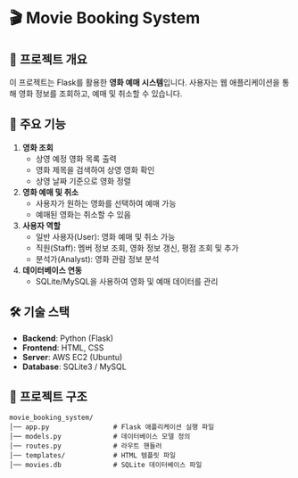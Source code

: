 # 🎬 Movie Booking System

## 📌 프로젝트 개요
이 프로젝트는 Flask를 활용한 **영화 예매 시스템**입니다. 사용자는 웹 애플리케이션을 통해 영화 정보를 조회하고, 예매 및 취소할 수 있습니다.

## 🚀 주요 기능
1. **영화 조회**
   - 상영 예정 영화 목록 출력
   - 영화 제목을 검색하여 상영 영화 확인
   - 상영 날짜 기준으로 영화 정렬
2. **영화 예매 및 취소**
   - 사용자가 원하는 영화를 선택하여 예매 가능
   - 예매된 영화는 취소할 수 있음
3. **사용자 역할**
   - 일반 사용자(User): 영화 예매 및 취소 가능
   - 직원(Staff): 멤버 정보 조회, 영화 정보 갱신, 평점 조회 및 추가
   - 분석가(Analyst): 영화 관람 정보 분석
4. **데이터베이스 연동**
   - SQLite/MySQL을 사용하여 영화 및 예매 데이터를 관리

## 🛠 기술 스택
- **Backend**: Python (Flask)
- **Frontend**: HTML, CSS
- **Server**: AWS EC2 (Ubuntu)
-  **Database**: SQLite3 / MySQL

## 📂 프로젝트 구조
```
movie_booking_system/
│── app.py                # Flask 애플리케이션 실행 파일
│── models.py             # 데이터베이스 모델 정의
│── routes.py             # 라우트 핸들러
│── templates/            # HTML 템플릿 파일
│── movies.db             # SQLite 데이터베이스 파일
```


